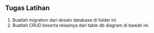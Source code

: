 ## Tugas Latihan  

1. Buatlah migration dari desain database di folder ini
2. Buatlah CRUD beserta relasinya dari table db diagram di bawah ini.
